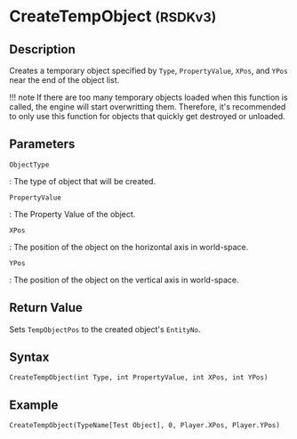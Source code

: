 # CreateTempObject <small>(RSDKv3)</small>

## Description
Creates a temporary object specified by `Type`, `PropertyValue`, `XPos`, and `YPos` near the end of the object list.

!!! note
    If there are too many temporary objects loaded when this function is called, the engine will start overwritting them. Therefore, it's recommended to only use this function for objects that quickly get destroyed or unloaded.

## Parameters
`ObjectType`

:   The type of object that will be created.

`PropertyValue`

:   The Property Value of the object.

`XPos`

:   The position of the object on the horizontal axis in world-space.

`YPos`

:   The position of the object on the vertical axis in world-space.

## Return Value
Sets `TempObjectPos` to the created object's `EntityNo`.

## Syntax
```
CreateTempObject(int Type, int PropertyValue, int XPos, int YPos)
```

## Example
```
CreateTempObject(TypeName[Test Object], 0, Player.XPos, Player.YPos)
```